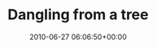---
title:		"Dangling from a tree"
type:		"photos"
mediatype:		"upload"
location:		"Howth, Ireland"
date:		"2010-06-27 06:06:50+00:00"
album:		"people"
filename:		"tree-howth.md"
series:		"candid"
cl_public_id:		"people/tree-howth"
cl_version:		1497005573
format:		"tiff"
bytes:		3108432
width:		810
height:		1440
colours:
- "#B2D46E"
- "#F2EAE5"
- "#E7EED0"
- "#5C7D0C"
- "#2D331A"
- "#373322"
- "#6B8638"
- "#392A25"
- "#795A4C"
- "#3B3731"
- "#18202D"
- "#2D3F06"
- "#717361"
- "#CCD1DE"
- "#7C7068"
- "#92BF1C"
- "#C5D9C0"
- "#76674B"
- "#C59A86"
- "#42546F"
- "#607F4E"
- "#737684"
- "#C5D2D7"
- "#303533"
- "#777D44"
- "#141F27"
- "#748575"
- "#C3CC7C"
- "#757147"
- "#27272C"
- "#659FC8"
- "#40627C"
- "#727D82"
- "#9FC682"
exposure_mode:		"Manual"
program:		"Manual"
aperture:		"3.5"
focal_length:		"18.0 mm"
iso:		"500"
shutter_speed:		"1/15"
metering:		"Spot"
flash:		"No Flash"
white_balance:		"Custom"
colour_temp:		"4900"
has_crop:		"false"
orientation:		"Horizontal (normal)"
camera_model:		"NIKON D200"
lens_info:		"18-55mm f/3.5-5.6"
artist: "Matt Finucane"
x_resolution:		"300"
y_resolution:		"300"
---